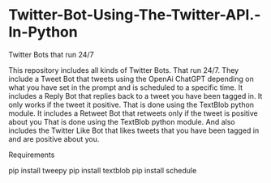 # Twitter-Bot-Using-The-Twitter-API.-In-Python
Twitter Bots that run 24/7

This repository includes all kinds of Twitter Bots.
That run 24/7.
They include a Tweet Bot that tweets using the OpenAi ChatGPT depending on what you have set in the prompt and is scheduled to a specific time.
It includes a Reply Bot that replies back to a tweet you have been tagged in. It only works if the tweet it positive. That is done using the TextBlob python module. 
It includes a Retweet Bot that retweets only if the tweet is positive about you That is done using the TextBlob python module.
And also includes the Twitter Like Bot that likes  tweets that you have been tagged in and are positive about you.


Requirements

pip install tweepy
pip install textblob
pip install schedule
